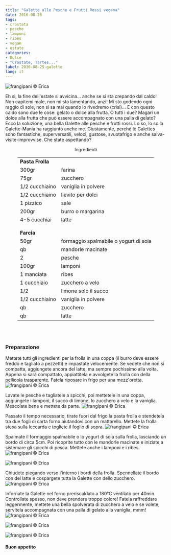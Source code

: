 ```yaml
---
title: "Galette alle Pesche e Frutti Rossi vegana"
date: 2016-08-28
tags:
- crostata
- pesche
- lamponi
- ribes
- vegan
- estate
categories:
- Dolce
- "Crostate, Tartes..."
label: 2016-08-25-galette
lang: it
---
```

![](header.jpg "frangipani © Erica")

Eh si, la fine dell'estate si avvicina... anche se si sta crepando dal caldo! Non capitemi male, non mi sto lamentando, anzi! Mi sto godendo ogni raggio di sole, non si sa mai quando lo rivedremo (crisi)... E con questo caldo sono due le cose: gelato o dolce alla frutta. O tutti i due? Magari un dolce alla frutta che può essere accompagnato con una palla di gelato? Ecco la soluzione, una bella Galette alle pesche e frutti rossi. Lo so, lo so la Galette-Mania ha raggiunto anche me. Giustamente, perché le Galettes sono fantastiche, superversatili, veloci, gustose, svuotafrigo e anche salva-visite-improvvise. Che state aspettando?

<div id="wrapper" style="text-align: center">
  <div id="yourdiv" style="display: inline-block;">
    <div class="ingredients">
      <div class="ingredients-title">Ingredienti</div>
      <table>
        <tbody>
          <tr>
            <td colspan="2"><b>Pasta Frolla</b></td>
          </tr>
          <tr>
            <td>300gr</td>
            <td>farina</td>
          </tr>
          <tr>
            <td>75gr</td>
            <td>zucchero</td>
          </tr>
          <tr>
            <td>1/2 cucchiaino</td>
            <td>vaniglia in polvere</td>
          </tr>
          <tr>
            <td>1/2 cucchiaino</td>
            <td>lievito per dolci</td>
          </tr>
          <tr>  
            <td>1 pizzico</td>
            <td>sale</td>
          </tr>
          <tr>
            <td>200gr</td>
            <td>burro o margarina</td>
          </tr>
          <tr>
            <td>4-5 cucchiai</td>
            <td>latte</td>
          </tr>
          <tr style="height: 15px;"></tr>
          <tr>          
            <td colspan="2"><b>Farcia</b></td>
          </tr>      
          <tr>
            <td>50gr</td>
            <td>formaggio spalmabile o yogurt di soia</td>
          </tr>
          <tr>
            <td>qb</td>
            <td>mandorle macinate</td>
          </tr>
          <tr>
            <td>2</td>
            <td>pesche</td>
          </tr>
          <tr>
            <td>100gr</td>
            <td>lamponi</td>
          </tr>
          <tr>
            <td>1 manciata</td>
            <td>ribes</td>
          </tr>
          <tr>
            <td>1 cucchiaio</td>
            <td>zucchero a velo</td>
          </tr>
          <tr>
            <td>1/2</td>
            <td>limone solo il succo</td>
          </tr>
          <tr>
            <td>1/2 cucchiaino</td>
            <td>vaniglia in polvere</td>
          </tr>
          <tr>
            <td>qb</td>
            <td>zucchero</td>
          </tr>
          <tr>
            <td>qb</td>
            <td>latte</td>       
          </tr>
        </tbody>
      </table>
      <br></br>
    </div>
  </div>
</div>


<h3>
  <font color="grey">
    <i class="fa-solid fa-gears"></i>
  </font> Preparazione
</h3>

Mettete tutti gli ingredienti per la frolla in una coppa (il burro deve essere freddo e tagliato a pezzetti) e impastate velocemente. Se vedete che non si compatta, aggiungete ancora del latte, ma sempre pochissimo alla volta. Appena si sarà compattato, appiattitela e avvolgete la frolla con della pellicola trasparente. Fatela riposare in frigo per una mezz'oretta.
![](impasto.jpg "frangipani © Erica")

Lavate le pesche e tagliatele a spicchi, poi mettetele in una coppa, aggiungete i lamponi, il succo di limone, lo zucchero a velo e la vaniglia. Mescolate bene e mettete da parte.
![](frutta.jpg "frangipani © Erica")

Passato il tempo necessario, tirate fuori dal frigo la pasta frolla e stendetela tra due fogli di carta forno aiutandovi con un mattarello. Mettete la frolla stesa sulla leccarda e togliete il foglio di sopra.
![](stesa.jpg "frangipani © Erica")

Spalmate il formaggio spalmabile o lo yogurt di soia sulla frolla, lasciando un bordo di circa 5cm. Poi ricoprite tutto con le mandorle macinate e iniziate a sistemare gli spicchi di pesca. Mettete anche i lamponi e i ribes.
![](farcire.jpg "frangipani © Erica")

![](farcita.jpg "frangipani © Erica")

Chiudete piegando verso l'interno i bordi della frolla. Spennellate il bordo con del latte e cospargete tutta la Galette con dello zucchero.
![](teglia.jpg "frangipani © Erica")

Infornate la Galette nel forno preriscaldato a 180°C ventilato per 40min. Controllate spesso, non deve prendere troppo colore! Fatela raffreddare leggermente, mettete una bella spolverata di zucchero a velo e se volete, servitela accompagnata con una palla di gelato alla vaniglia, mmm!
![](risultato1.jpg "frangipani © Erica")

![](risultato2.jpg "frangipani © Erica")

![](risultato3.jpg "frangipani © Erica")

<h4>Buon appetito
  <font color="red">
    <i class="fa-regular fa-face-smile"></i>
  </font>
</h4>
